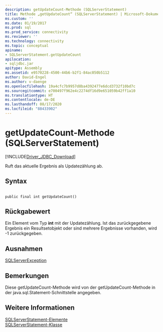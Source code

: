 ```yaml
---
description: getUpdateCount-Methode (SQLServerStatement)
title: Methode „getUpdateCount“ (SQLServerStatement) | Microsoft-Dokumentation
ms.custom: ''
ms.date: 01/19/2017
ms.prod: sql
ms.prod_service: connectivity
ms.reviewer: ''
ms.technology: connectivity
ms.topic: conceptual
apiname:
- SQLServerStatement.getUpdateCount
apilocation:
- sqljdbc.jar
apitype: Assembly
ms.assetid: e9570228-4500-44b6-b2f1-84ac050b5112
author: David-Engel
ms.author: v-daenge
ms.openlocfilehash: 19a4cfc7b9957d8ba4392477e6dcd3732f10bd7c
ms.sourcegitcommit: e700497f962e4c2274df16d9e651059b42ff1a10
ms.translationtype: HT
ms.contentlocale: de-DE
ms.lasthandoff: 08/17/2020
ms.locfileid: "88433902"
---
```

# <a name="getupdatecount-method-sqlserverstatement"></a>getUpdateCount-Methode (SQLServerStatement)
[!INCLUDE[Driver_JDBC_Download](../../../includes/driver_jdbc_download.md)]

  Ruft das aktuelle Ergebnis als Updatezählung ab.  
  
## <a name="syntax"></a>Syntax  
  
```  
  
public final int getUpdateCount()  
```  
  
## <a name="return-value"></a>Rückgabewert  
 Ein Element vom Typ **int** mit der Updatezählung. Ist das zurückgegebene Ergebnis ein Resultsetobjekt oder sind mehrere Ergebnisse vorhanden, wird -1 zurückgegeben.  
  
## <a name="exceptions"></a>Ausnahmen  
 [SQLServerException](../../../connect/jdbc/reference/sqlserverexception-class.md)  
  
## <a name="remarks"></a>Bemerkungen  
 Diese getUpdateCount-Methode wird von der getUpdateCount-Methode in der java.sql.Statement-Schnittstelle angegeben.  
  
## <a name="see-also"></a>Weitere Informationen  
 [SQLServerStatement-Elemente](../../../connect/jdbc/reference/sqlserverstatement-members.md)   
 [SQLServerStatement-Klasse](../../../connect/jdbc/reference/sqlserverstatement-class.md)  
  
  
